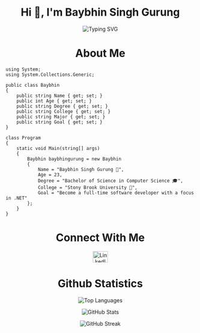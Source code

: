 <h1 align="center">Hi 👋, I'm Baybhin Singh Gurung</h1>

<p align="center">
  <img src="https://readme-typing-svg.herokuapp.com/?lines=Interested+in+Software+Engineering+🖥️&font=Fira%20Code&center=true&width=440&height=45&color=FFFFFF&vCenter=true&size=25&pause=1000" alt="Typing SVG">
</p>

<h1 align="center">About Me</h1>

```
using System;
using System.Collections.Generic;

public class Baybhin
{
    public string Name { get; set; }
    public int Age { get; set; }
    public string Degree { get; set; }
    public string College { get; set; }
    public string Major { get; set; }
    public string Goal { get; set; }
}

class Program
{
    static void Main(string[] args)
    {
        Baybhin baybhingurung = new Baybhin
        {
            Name = "Baybhin Singh Gurung 👨",
            Age = 23,
            Degree = "Bachelor of Science in Computer Science 🎓",
            College = "Stony Brook University 🐾",
            Goal = "Become a full-time software developer with a focus in .NET"
        };
    }
}
```


<h1 align="center">Connect With Me</h1>
<p align="center">
  <a href="https://www.linkedin.com/in/baybhin-gurung-653a151b/" target="blank">
    <img align="center" src="https://raw.githubusercontent.com/rahuldkjain/github-profile-readme-generator/master/src/images/icons/Social/linked-in-alt.svg" alt="LinkedIn Profile" height="30" width="40" />
  </a>
</p>


<h1 align="center">Github Statistics </h1>
<p align="center">
  <img src="https://github-readme-stats.vercel.app/api/top-langs?username=baybhinprogramming25&show_icons=true&theme=dark&locale=en&layout=compact" alt="Top Languages" />
</p>
<p align="center">
  <img src="https://github-readme-stats.vercel.app/api?username=baybhinprogramming25&show_icons=true&theme=dark&cache_seconds=1800&locale=en" alt="GitHub Stats" />
</p>
<p align="center">
  <img src="https://github-readme-streak-stats.herokuapp.com/?user=baybhinprogramming25&theme=dark" alt="GitHub Streak" />
</p>
